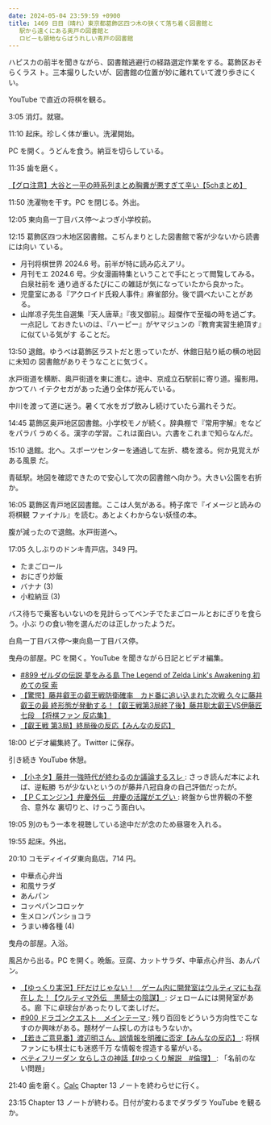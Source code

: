 ```yaml
---
date: 2024-05-04 23:59:59 +0900
title: 1469 日目（晴れ）東京都葛飾区四つ木の狭くて落ち着く図書館と
   駅から遠くにある奥戸の図書館と
   ロビーも領地ならばうれしい青戸の図書館
---
```


ハピスカの前半を聞きながら、図書館逃避行の経路選定作業をする。葛飾区おそらくラス
ト。三本撮りしたいが、図書館の位置が妙に離れていて渡り歩きにくい。

YouTube で直近の将棋を観る。

3:05 消灯。就寝。

11:10 起床。珍しく体が重い。洗濯開始。

PC を開く。うどんを食う。納豆を切らしている。

11:35 歯を磨く。

[【グロ注意】大谷と一平の時系列まとめ胸糞が悪すぎて辛い【5chまとめ】
](https://www.youtube.com/watch?v=y4lnh_aElis)

11:50 洗濯物を干す。PC を閉じる。外出。

12:05 東向島一丁目バス停～よつぎ小学校前。

12:15 葛飾区四つ木地区図書館。こぢんまりとした図書館で客が少ないから読書には向い
ている。

* 月刊将棋世界 2024.6 号。前半が特に読み応えアリ。
* 月刊モエ 2024.6 号。少女漫画特集ということで手にとって閲覧してみる。白泉社前を
  通り過ぎるたびにこの雑誌が気になっていたから良かった。
* 児童室にある『アクロイド氏殺人事件』麻雀部分。後で調べたいことがある。
* 山岸凉子先生自選集『天人唐草』『夜叉御前』。超傑作で至福の時を過ごす。一点記し
  ておきたいのは、『ハーピー』がヤマジュンの『教育実習生絶頂す』に似ている気がす
  ることだ。

13:50 退館。ゆうべは葛飾区ラストだと思っていたが、休館日貼り紙の横の地図に未知の
図書館がありそうなことに気づく。

水戸街道を横断、奥戸街道を東に進む。途中、京成立石駅前に寄り道。撮影用。かつてハ
イテクセガがあった通り全体が死んでいる。

中川を渡って道に迷う。暑くて水をガブ飲みし続けていたら漏れそうだ。

14:45 葛飾区奥戸地区図書館。小学校モノが続く。辞典棚で『常用字解』をなどをパラパ
ラめくる。漢字の学習。これは面白い。六書をこれまで知らなんだ。

15:10 退館。北へ。スポーツセンターを通過して左折、橋を渡る。何か見覚えがある風景
だ。

青砥駅。地図を確認できたので安心して次の図書館へ向かう。大きい公園を右折か。

16:05 葛飾区青戸地区図書館。ここは人気がある。椅子席で『イメージと読みの将棋観
ファイナル』を読む。あとよくわからない妖怪の本。

腹が減ったので退館。水戸街道へ。

17:05 久しぶりのドンキ青戸店。349 円。

* たまごロール
* おにぎり炒飯
* バナナ (3)
* 小粒納豆 (3)

バス待ちで乗客もいないのを見計らってベンチでたまごロールとおにぎりを食らう。小ぶ
りの食い物を選んだのは正しかったようだ。

白鳥一丁目バス停～東向島一丁目バス停。

曳舟の部屋。PC を開く。YouTube を聞きながら日記とビデオ編集。

* [#899 ゼルダの伝説 夢をみる島 The Legend of Zelda Link's Awakening 初めての探
  索](https://www.youtube.com/watch?v=Bgj4LLNTJd0)
* [【驚愕】藤井叡王の叡王戦防衛確率　カド番に追い込まれた次戦 久々に藤井叡王の最
  終形態が発動する！【叡王戦第3局終了後】藤井聡太叡王VS伊藤匠七段　【将棋ファン
  反応集】](https://www.youtube.com/watch?v=QtYn_HIv0zc)
* [【叡王戦 第3局】終局後の反応【みんなの反応】
  ](https://www.youtube.com/watch?v=zyXDWRSy4SA)

18:00 ビデオ編集終了。Twitter に保存。
<blockquote class="twitter-tweet"
  data-conversation="none"
  data-theme="dark" data-media-max-width="480" data-align="center">
<a href="https://twitter.com/showa_yojyo/status/1786683852674494607"></a>
</blockquote>

引き続き YouTube 休憩。

* [【小ネタ】藤井一強時代が終わるのか議論するスレ
  ](https://www.youtube.com/watch?v=653DyG2FDJk): さっき読んだ本によれば、逆転勝
  ちが少ないというのが藤井八冠自身の自己評価だったが。
* [【ＰＣエンジン】弁慶外伝　弁慶の活躍がエグい
  ](https://www.youtube.com/watch?v=S2bA9IusngE): 終盤から世界観の不整合、意外な
  裏切りと、けっこう面白い。

19:05 別のもう一本を視聴している途中だが念のため昼寝を入れる。

19:55 起床。外出。

20:10 コモディイイダ東向島店。714 円。

* 中華点心弁当
* 和風サラダ
* あんパン
* コッペパンコロッケ
* 生メロンパンショコラ
* うまい棒各種 (4)

曳舟の部屋。入浴。

風呂から出る。PC を開く。晩飯。豆腐、カットサラダ、中華点心弁当、あんパン。

* [【ゆっくり実況】FFだけじゃない！　ゲーム内に開発室はウルティマにも存在し
  た！【ウルティマ外伝　黒騎士の陰謀】
  ](https://www.youtube.com/watch?v=lvRhDOlGhIY): ジェロームには開発室がある。廊
  下に卓球台があったりして楽しげだ。
* [#900 ドラゴンクエスト　メインテーマ
  ](https://www.youtube.com/watch?v=Q5DUlVaWfRc): 残り百回をどういう方向性でこな
  すのか興味がある。題材ゲーム探しの方はもうないか。
* [【若きご意見番】渡辺明さん、誤情報を明確に否定【みんなの反応】
  ](https://www.youtube.com/watch?v=7cN7SjsRJGg): 将棋ファンにも棋士にも迷惑千万
  な情報を捏造する輩がいる。
* [ベティフリーダン 女らしさの神話【#ゆっくり解説　#倫理】
  ](https://www.youtube.com/watch?v=hpW1skS42ok): 「名前のない問題」

21:40 歯を磨く。[Calc] Chapter 13 ノートを終わらせに行く。

23:15 Chapter 13 ノートが終わる。日付が変わるまでダラダラ YouTube を観るか。

[Calc]: https://documentation.libreoffice.org/en/english-documentation/calc/
